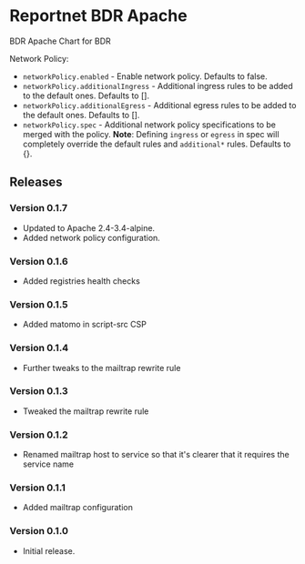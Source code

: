 # Reportnet BDR Apache

BDR Apache Chart for BDR

Network Policy:
- `networkPolicy.enabled` - Enable network policy. Defaults to false.
- `networkPolicy.additionalIngress` - Additional ingress rules to be added to the default ones. Defaults to [].
- `networkPolicy.additionalEgress` - Additional egress rules to be added to the default ones. Defaults to [].
- `networkPolicy.spec` - Additional network policy specifications to be merged with the policy. **Note**: Defining `ingress` or `egress` in spec will completely override the default rules and `additional*` rules. Defaults to {}.

## Releases

### Version 0.1.7
- Updated to Apache 2.4-3.4-alpine.
- Added network policy configuration.

### Version 0.1.6
  - Added registries health checks

### Version 0.1.5
  - Added matomo in script-src CSP

### Version 0.1.4
  - Further tweaks to the mailtrap rewrite rule

### Version 0.1.3
  - Tweaked the mailtrap rewrite rule

### Version 0.1.2
  - Renamed mailtrap host to service so that it's clearer that it requires the service name

### Version 0.1.1
  - Added mailtrap configuration

### Version 0.1.0
  - Initial release.
